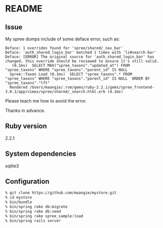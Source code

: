 # README

## Issue
My spree dumps include of some deface error, such as:

```
Deface: 1 overrides found for 'spree/shared/_nav_bar'
Deface: 'auth_shared_login_bar' matched 1 times with 'li#search-bar'
Deface: [ERROR] The original source for 'auth_shared_login_bar' has changed, this override should be reviewed to ensure it's still valid.
   (0.1ms)  SELECT MAX("spree_taxons"."updated_at") FROM "spree_taxons" WHERE "spree_taxons"."parent_id" IS NULL
  Spree::Taxon Load (0.1ms)  SELECT "spree_taxons".* FROM "spree_taxons" WHERE "spree_taxons"."parent_id" IS NULL  ORDER BY "spree_taxons"."lft"
  Rendered /Users/maangie/.rvm/gems/ruby-2.2.1/gems/spree_frontend-3.0.1/app/views/spree/shared/_search.html.erb (4.1ms)
```

Please teach me how to avoid the error.

Thanks in advance.

## Ruby version
2.2.1

## System dependencies
sqlite3

## Configuration

```bash
% git clone https://github.com/maangie/mystore.git
% cd mystore
% bin/bundle
% bin/spring rake db:migrate
% bin/spring rake db:seed
% bin/spring rake spree_sample:load
% bin/spring rails server
```
